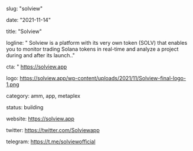 ﻿slug: "solview"

date: "2021-11-14"

title: "Solview"

logline: " Solview is a platform with its very own token (SOLV) that enables you to monitor trading Solana tokens in real-time and analyze a project during and after its launch.."

cta: " https://solview.app

logo: https://solview.app/wp-content/uploads/2021/11/Solview-final-logo-1.png

category: amm, app, metaplex

status: building

website: https://solview.app

twitter: https://twitter.com/Solviewapp

telegram: https://t.me/solviewofficial

